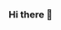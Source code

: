 ### Hi there 👋

<!--
**majuguirraa/majuguirraa** is a ✨ _special_ ✨ repository because its `README.md` (this file) appears on your GitHub profile.

Here are some ideas to get you started:

- 🔭 I’m currently working on a business owned by my parents, **a nack bar**
- 🌱 I’m currently learning:studying
- 👯 I’m looking to collaborate on: i want to study pharmaceutical at college
- 🤔 I’m looking for help with:my search for help, is where i can take a corse and develop myself more
- 💬 Ask me about: what are your interests about me?
- 📫 How to reach me: you can find me at school or at my work
- ⚡ Fun fact: ...
-->
